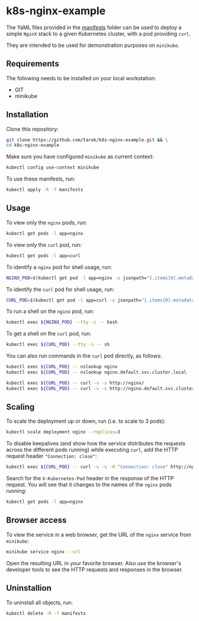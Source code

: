 # k8s-nginx-example

The YaML files provided in the [manifests](manifests) folder can be used to
deploy a simple `NginX` stack to a given Kubernetes cluster, with a pod
providing `curl`.

They are intended to be used for demonstration purposes on `minikube`.

## Requirements

The following needs to be installed on your local workstation:

* GIT
* minikube

## Installation

Clone this repository:

```bash
git clone https://github.com/tarak/k8s-nginx-example.git && \
cd k8s-nginx-example
```

Make sure you have configured `minikube` as current context:

```bash
kubectl config use-context minikube
```

To use these manifests, run:

```bash
kubectl apply -R -f manifests
```

## Usage

To view only the `nginx` pods, run:

```bash
kubectl get pods -l app=nginx
```

To view only the `curl` pod, run:

```bash
kubectl get pods -l app=curl
```

To identify a `nginx` pod for shell usage, run:

```bash
NGINX_POD=$(kubectl get pod -l app=nginx -o jsonpath="{.items[0].metadata.name}")
```

To identify the `curl` pod for shell usage, run:

```bash
CURL_POD=$(kubectl get pod -l app=curl -o jsonpath="{.items[0].metadata.name}")
```

To run a shell on the `nginx` pod, run:

```bash
kubectl exec ${NGINX_POD} --tty -i -- bash
```

To get a shell on the `curl` pod, run:

```bash
kubectl exec ${CURL_POD} --tty -i -- sh
```

You can also run commands in the `curl` pod directly, as follows:

```bash
kubectl exec ${CURL_POD} -- nslookup nginx
kubectl exec ${CURL_POD} -- nslookup nginx.default.svc.cluster.local

kubectl exec ${CURL_POD} -- curl -v -s http://nginx/
kubectl exec ${CURL_POD} -- curl -v -s http://nginx.default.svc.cluster.local/
```

## Scaling

To scale the deployment up or down, run (i.e. to scale to 3 pods):

```bash
kubectl scale deployment nginx --replicas=3
```

To disable keepalives (and show how the service distributes the requests across
the different pods running) while executing `curl`, add the HTTP request header
`"Connection: close"`:

```bash
kubectl exec ${CURL_POD} -- curl -v -s -H "Connection: close" http://nginx/
```

Search for the `X-Kubernetes-Pod` header in the response of the HTTP request.
You will see that it changes to the names of the `nginx` pods running:

```bash
kubectl get pods -l app=nginx
```

## Browser access

To view the service in a web browser, get the URL of the `nginx` service from
`minikube`:

```bash
minikube service nginx --url
```

Open the resulting URL in your favorite browser. Also use the browser's
developer tools to see the HTTP requests and responses in the browser.

## Uninstallion

To uninstall all objects, run:

```bash
kubectl delete -R -f manifests
```
